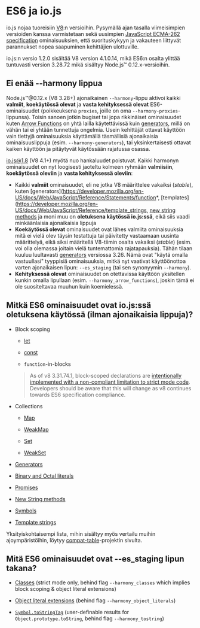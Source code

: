 # ES6 ja io.js

io.js nojaa tuoreisiin [V8](https://code.google.com/p/v8/):n versioihin. Pysymällä ajan tasalla viimeisimpien versioiden kanssa varmistetaan sekä uusimpien [JavaScript ECMA-262 specification](http://www.ecma-international.org/publications/standards/Ecma-262.htm) ominaisuuksien, että suorituskykyyn ja vakauteen liittyvät parannukset nopea saapuminen kehittäjien ulottuville.

io.js:n versio 1.2.0 sisältää V8 version 4.1.0.14, mikä ES6:n osalta ylittää tuntuvasti version 3.28.72 mikä sisältyy Node.js™ 0.12.x-versioihin.

## Ei enää --harmony lippua

Node.js™@0.12.x (V8 3.28+) ajonaikainen `--harmony`-lippu aktivoi kaikki **valmiit**, **koekäytössä olevat** ja **vasta kehityksessä olevat** ES6-ominaisuudet (poikkeuksena `proxies`, joille on oma `--harmony-proxies`-lippunsa). Toisin sanoen jotkin bugiset tai jopa rikkinäiset ominaisuudet kuten [Arrow Functions](https://developer.mozilla.org/en-US/docs/Web/JavaScript/Reference/Functions/Arrow_functions) on yhtä lailla käytettävissä kuin [generators](https://developer.mozilla.org/en-US/docs/Web/JavaScript/Reference/Statements/function*), millä on vähän tai ei yhtään tunnettuja ongelmia. Usein kehittäjät ottavat käyttöön vain tiettyjä ominaisuuksia käyttämällä täsmällisiä ajonaikaisia ominaisuuslippuja (esim. `--harmony-generators`), tai yksinkertaisesti ottavat kaiken käyttöön ja pitäytyvät käytössään rajatussa osassa.

io.js@1.8 (V8 4.1+) myötä nuo hankaluudet poistuvat. Kaikki harmonyn ominaisuudet on nyt loogisesti jaoteltu kolmeen ryhmään **valmiisiin**, **koekäytössä oleviin** ja **vasta kehityksessä oleviin**:

* Kaikki **valmiit** ominaisuudet, eli ne jotka V8 määrittelee vakaiksi (_stable_), kuten [generators](https://developer.mozilla.org/en-US/docs/Web/JavaScript/Reference/Statements/function*, [templates](https://developer.mozilla.org/en-US/docs/Web/JavaScript/Reference/template_strings, [new string methods](https://developer.mozilla.org/en-US/docs/Web/JavaScript/New_in_JavaScript/ECMAScript_6_support_in_Mozilla#Additions_to_the_String_object) ja moni muu on **oletuksena käytössä io.js:ssä**, eikä siis vaadi minkäänlaisia ajonaikaisia lippuja
* **Koekäytössä olevat** ominaisuudet ovat lähes valmiita ominaisuuksia mitä ei vielä olev täysin testattuja tai päivitetty vastaamaan uusinta määrittelyä, eikä siksi määritellä V8-tiimin osalta vakaiksi (_stable_) (esim. voi olla olemassa joitain vielä tuntemattomia rajatapauksia). Tähän tilaan kuuluu luultavasti [generators](https://developer.mozilla.org/en-US/docs/Web/JavaScript/Reference/Statements/function*) versiossa 3.26. Nämä ovat "käytä omalla vastuullasi" tyyppisiä ominaisuuksia, mitkä nyt vaativat käyttöönottoa varten ajonaikaisen lipun: `--es_staging` (tai sen synonyymin `--harmony`).
* **Kehityksessä olevat** ominaisuudet on otettavissa käyttöön yksitellen kunkin omalla lipullaan (esim. `--harmony_arrow_functions`), joskin tämä ei ole suositeltavaa muuhun kuin koemielessä.

## Mitkä ES6 ominaisuudet ovat io.js:ssä oletuksena käytössä (ilman ajonaikaisia lippuja)?

*   Block scoping

    *   [let](https://developer.mozilla.org/en-US/docs/Web/JavaScript/Reference/Statements/let)

    *   [const](https://developer.mozilla.org/en-US/docs/Web/JavaScript/Reference/Statements/const)

    *   `function`-in-blocks

    >As of v8 3.31.74.1, block-scoped declarations are [intentionally implemented with a non-compliant limitation to strict mode code](https://groups.google.com/forum/#!topic/v8-users/3UXNCkAU8Es). Developers should be aware that this will change as v8 continues towards ES6 specification compliance.

*   Collections

    *   [Map](https://developer.mozilla.org/en-US/docs/Web/JavaScript/Reference/Global_Objects/Map)

    *   [WeakMap](https://developer.mozilla.org/en-US/docs/Web/JavaScript/Reference/Global_Objects/WeakMap)

    *   [Set](https://developer.mozilla.org/en-US/docs/Web/JavaScript/Reference/Global_Objects/Set)

    *   [WeakSet](https://developer.mozilla.org/en-US/docs/Web/JavaScript/Reference/Global_Objects/WeakSet)

*   [Generators](https://developer.mozilla.org/en-US/docs/Web/JavaScript/Reference/Statements/function*)

*   [Binary and Octal literals](https://developer.mozilla.org/en-US/docs/Web/JavaScript/Reference/Lexical_grammar#Numeric_literals)

*   [Promises](https://developer.mozilla.org/en-US/docs/Web/JavaScript/Reference/Global_Objects/Promise)

*   [New String methods](https://developer.mozilla.org/en-US/docs/Web/JavaScript/New_in_JavaScript/ECMAScript_6_support_in_Mozilla#Additions_to_the_String_object)

*   [Symbols](https://developer.mozilla.org/en-US/docs/Web/JavaScript/Reference/Global_Objects/Symbol)

*   [Template strings](https://developer.mozilla.org/en-US/docs/Web/JavaScript/Reference/template_strings)

Yksityiskohtaisempi lista, mihin sisältyy myös vertailu muihin ajoympäristöihin, löytyy [compat-table](https://kangax.github.io/compat-table/es6/)-projektin sivulta.

## Mitä ES6 ominaisuudet ovat --es_staging lipun takana?

*   [Classes](https://github.com/lukehoban/es6features#classes) (strict mode only, behind flag `--harmony_classes` which implies block scoping & object literal extensions)

*   [Object literal extensions](https://github.com/lukehoban/es6features#enhanced-object-literals) (behind flag `--harmony_object_literals`)

*   [`Symbol.toStringTag`](https://developer.mozilla.org/en-US/docs/Web/JavaScript/Reference/Global_Objects/Symbol) (user-definable results for `Object.prototype.toString`, behind flag `--harmony_tostring`)
